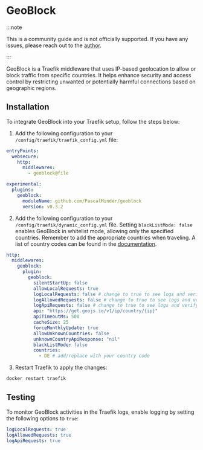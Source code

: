 # GeoBlock

:::note

This is a community guide and is not officially supported. If you have any issues, please reach out to the [author](https://github.com/Lokowitz).

:::

GeoBlock is a Traefik middleware that uses IP-based geolocation to allow or block traffic from specific countries. It helps enhance security and access control by restricting unwanted or potentially harmful connections based on geographic regions.

## Installation

To integrate GeoBlock into your Traefik setup, follow the steps below:

1. Add the following configuration to your `/config/traefik/traefik_config.yml` file:

```yaml
entryPoints:
  websecure:
    http:
      middlewares:
        - geoblock@file

experimental:
  plugins:
    geoblock:
      moduleName: github.com/PascalMinder/geoblock
      version: v0.3.2
```

2. Add the following configuration to your `/config/traefik/dynamic_config.yml` file. Setting `blackListMode: false` enables GeoBlock in whitelist mode, allowing only the specified countries. Remember to add the appropriate countries when traveling. A list of country codes can be found in the [documentation](https://github.com/PascalMinder/geoblock#full-plugin-sample-configuration).

```yaml
http:
  middlewares:
    geoblock:
      plugin:
        geoblock:
          silentStartUp: false
          allowLocalRequests: true
          logLocalRequests: false # change to true to see logs and verify if it is working
          logAllowedRequests: false # change to true to see logs and verify if it is working
          logApiRequests: false # change to true to see logs and verify if it is working
          api: "https://get.geojs.io/v1/ip/country/{ip}"
          apiTimeoutMs: 500
          cacheSize: 25
          forceMonthlyUpdate: true
          allowUnknownCountries: false
          unknownCountryApiResponse: "nil"
          blackListMode: false
          countries:
            - DE # add/replace with your country code
```

3. Restart Traefik to apply the changes:

```bash
docker restart traefik
```

## Testing

To monitor GeoBlock activities in the Traefik logs, enable logging by setting the following options to `true`:

```yaml
logLocalRequests: true
logAllowedRequests: true
logApiRequests: true
```
